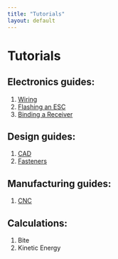 ```yaml
---
title: "Tutorials"
layout: default
---
```


# Tutorials

## Electronics guides:
1. [Wiring](tutorials/wiring.md)
2. [Flashing an ESC](tutorials/flashesc.md)
3. [Binding a Receiver](tutorials/bindreceiver.md)

## Design guides:
1. [CAD](tutorials/cad_guide.md)
2. [Fasteners](tutorials/fasteners.md)

## Manufacturing guides:
1. [CNC](tutorials/cnc_guide.md)

## Calculations:
1. Bite
2. Kinetic Energy
